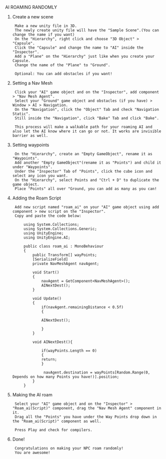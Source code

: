 AI ROAMING RANDOMLY

1. Create a new scene

        Make a new unity file in 3D.
        The newly create unity file will have the "Sample Scene".(You can change the name if you want)
        On the "Hierarchy", right click and choose "3D Object" > "Capsule".
        Click the "Capsule" and change the name to "AI" inside the "Inspector".
        Add a "Plane" on the "Hierarchy" just like when you create your Capsule.
	    Change the name of the "Plane" to "Ground".

        Optional: You can add obstacles if you want!

2. Setting a Nav Mesh

        Click your "AI" game object and on the "Inspector", add component > "Nav Mesh Agent".
        Select your "Ground" game object and obstacles (if you have) > Window > AI > Navigation.
        On the "Navigation", click the "Object" Tab and check "Navigation Static".
        Still inside the "Navigation", click "Bake" Tab and click "Bake".

        This process will make a walkable path for your roaming AI and also let the AI know where it can go or not. It works are invisible barrier as well.

3. Setting waypoints

        On the "Hierarchy", create an "Empty GameObject", rename it as "Waypoints".
        Add another "Empty GameObject"(rename it as "Points") and child it under "Waypoints".
        Under the "Inspector" Tab of "Points", click the cube icon and select any icon you want.
        On the "Hierarchy", select Points and "Ctrl + D" to duplicate the game object.
        Place "Points" all over "Ground, you can add as many as you can!

4. Adding the Roam Script

        Add new script named "roam_ai" on your "AI" game object using add component > new script on the "Inspector".
        Copy and paste the code below:

            using System.Collections;
            using System.Collections.Generic;
            using UnityEngine;
            using UnityEngine.AI;

            public class roam_ai : MonoBehaviour
            {
                public Transform[] wayPoints;
                [SerializeField]
                private NavMeshAgent navAgent;

                void Start()
                {
                    navAgent = GetComponent<NavMeshAgent>();
                    AINextDest();
                }

                void Update()
                {
                    if(navAgent.remainingDistance < 0.5f)
                    {

                    AINextDest();

                    }
                }

                void AINextDest(){

                    if(wayPoints.Length == 0)
                    {
                    return;
                    }

                     navAgent.destination = wayPoints[Random.Range(0, Depends on how many Points you have!)].position;
                }
            }


5. Making the AI roam

        Select your "AI" game object and on the "Inspector" > "Roam_ai(Script)" component, drag the "Nav Mesh Agent" component in it.
        Drag all the "Points" you have under the Way Points drop down in the "Roam_ai(Script)" component as well.

        Press Play and check for compilers.

6. Done!

        Congratulations on making your NPC roam randomly!
        You are awesome!        



    







    

    
